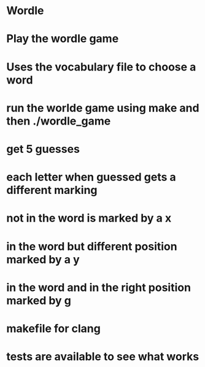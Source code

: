 # Wordle
# Play the wordle game
# Uses the vocabulary file to choose a word
# run the worlde game using make and then ./wordle_game
# get 5 guesses
# each letter when guessed gets a different marking
# not in the word is marked by a x
# in the word but different position marked by a y
# in the word and in the right position marked by g
# makefile for clang
# tests are available to see what works
